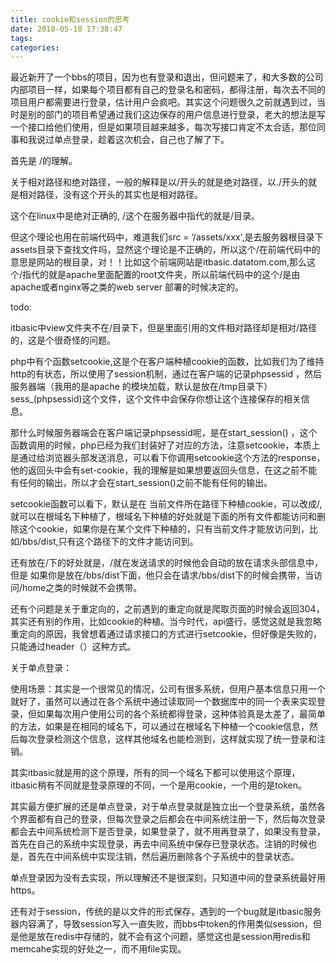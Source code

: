 ```yaml
---
title: cookie和session的思考
date: 2018-05-18 17:38:47
tags:
categories:
---
```


最近新开了一个bbs的项目，因为也有登录和退出，但问题来了，和大多数的公司内部项目一样，如果每个项目都有自己的登录名和密码，都得注册，每次去不同的项目用户都需要进行登录，估计用户会疯吧。其实这个问题很久之前就遇到过，当时是别的部门的项目希望通过我们这边保存的用户信息进行登录，老大的想法是写一个接口给他们使用，但是如果项目越来越多，每次写接口肯定不太合适，那位同事和我说过单点登录，趁着这次机会，自己也了解了下。

<!--more-->

首先是 /的理解。

关于相对路径和绝对路径，一般的解释是以/开头的就是绝对路径，以./开头的就是相对路径，没有这个开头的其实也是相对路径。

这个在linux中是绝对正确的, /这个在服务器中指代的就是/目录。

但这个理论也用在前端代码中，难道我们src = ‘/assets/xxx',是去服务器根目录下assets目录下查找文件吗，显然这个理论是不正确的，所以这个/在前端代码中的意思是网站的根目录，对！！比如这个前端网站是itbasic.datatom.com,那么这个/指代的就是apache里面配置的root文件夹，所以前端代码中的这个/是由apache或者nginx等之类的web server 部署的时候决定的。

todo:

itbasic中view文件夹不在/目录下，但是里面引用的文件相对路径却是相对/路径的，这是个很奇怪的问题。

php中有个函数setcookie,这是个在客户端种植cookie的函数，比如我们为了维持http的有状态，所以使用了session机制，通过在客户端的记录phpsessid ，然后服务器端（我用的是apache 的模块加载，默认是放在/tmp目录下）sess_(phpsessid)这个文件，这个文件中会保存你想让这个连接保存的相关信息。

那什么时候服务器端会在客户端记录phpsessid呢，是在start_session() ，这个函数调用的时候，php已经为我们封装好了对应的方法，注意setcookie，本质上是通过给浏览器头部发送消息，可以看下你调用setcookie这个方法的response，他的返回头中会有set-cookie，我的理解是如果想要返回头信息，在这之前不能有任何的输出，所以才会在start_session()之前不能有任何的输出。

setcookie函数可以看下，默认是在 当前文件所在路径下种植cookie，可以改成/,就可以在根域名下种植了，根域名下种植的好处就是下面的所有文件都能访问和删除这个cookie，如果你是在某个文件下种植的，只有当前文件才能放访问到，比如/bbs/dist,只有这个路径下的文件才能访问到。

还有放在/下的好处就是，/就在发送请求的时候他会自动的放在请求头部信息中，但是 如果你是放在/bbs/dist下面，他只会在请求/bbs/dist下的时候会携带，当访问/home之类的时候就不会携带。

还有个问题是关于重定向的，之前遇到的重定向就是爬取页面的时候会返回304，其实还有别的作用，比如cookie的种植。当今时代，api盛行，感觉这就是我忽略重定向的原因，我曾想着通过请求接口的方式进行setcookie，但好像是失败的，只能通过header（）这种方式。



关于单点登录：

使用场景：其实是一个很常见的情况，公司有很多系统，但用户基本信息只用一个就好了，虽然可以通过在各个系统中通过读取同一个数据库中的同一个表来实现登录，但如果每次用户使用公司的各个系统都得登录，这种体验真是太差了，最简单的方法，如果是在相同的域名下，可以通过在根域名下种植一个cookie信息，然后每次登录检测这个信息，这样其他域名也能检测到，这样就实现了统一登录和注销。

其实itbasic就是用的这个原理，所有的同一个域名下都可以使用这个原理，itbasic稍有不同就是登录原理的不同，一个是用cookie，一个用的是token。

其实最方便扩展的还是单点登录，对于单点登录就是独立出一个登录系统，虽然各个界面都有自己的登录，但每次登录之后都会在中间系统注册一下，然后每次登录都会去中间系统检测下是否登录，如果登录了，就不用再登录了，如果没有登录，首先在自己的系统中实现登录，再去中间系统中保存已登录状态。注销的时候也是，首先在中间系统中实现注销，然后遍历删除各个子系统中的登录状态。

单点登录因为没有去实现，所以理解还不是很深刻，只知道中间的登录系统最好用https。

还有对于session，传统的是以文件的形式保存，遇到的一个bug就是itbasic服务器内容满了，导致session写入一直失败，而bbs中token的作用类似session，但是他是放在redis中存储的，就不会有这个问题，感觉这也是session用redis和memcahe实现的好处之一，而不用file实现。